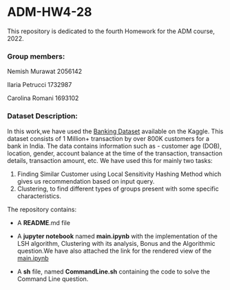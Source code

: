 # ADM-HW4-28
This repository is dedicated to the fourth Homework for the ADM course, 2022.

### Group members:

Nemish Murawat 2056142

Ilaria Petrucci 1732987

Carolina Romani 1693102


### Dataset Description:
In this work,we have used the [Banking Dataset](https://www.kaggle.com/datasets/shivamb/bank-customer-segmentation) available on the Kaggle. This dataset consists of 1 Million+ transaction by over 800K customers for a bank in India. The data contains information such as - customer age (DOB), location, gender, account balance at the time of the transaction, transaction details, transaction amount, etc. We have used this for mainly two tasks:

1. Finding Similar Customer using Local Sensitivity Hashing Method which gives us recommendation based on input query.
2. Clustering, to find different types of groups present with some specific characteristics.







The repository contains:

- A **README**.md file

- A **jupyter notebook** named **main.ipynb** with the implementation of the LSH algorithm, Clustering with its analysis, Bonus and the Algorithmic question.We have also attached the link for the rendered view of the [main.ipynb](https://nbviewer.org/github/nem-42098/ADM-HW4-28/blob/main/main.ipynb)

- A **sh** file, named **CommandLine.sh** containing the code to solve the Command Line question.


